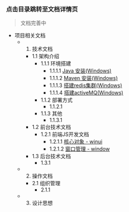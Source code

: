 ### 点击目录跳转至文档详情页

> 文档完善中

- 项目相关文档
    - 1. 技术文档
        - 1.1 架构介绍
            - 1.1.1 环境搭建
                - 1.1.1.1 [Java 安装(Windows)](https://mp.weixin.qq.com/s/d_--BpK6K8a43tYq9aGJsA)
                - 1.1.1.2 [Maven 安装(Windows)](https://mp.weixin.qq.com/s/1SOkIwoIYIx1j93NmJMQRg)
                - 1.1.1.3 [搭建redis集群(Windows)](https://mp.weixin.qq.com/s/bKAJpFK4YXMJ7d0i6lXeGg)
                - 1.1.1.4 [搭建activeMQ(Windows)](https://mp.weixin.qq.com/s/xW8pYy81Smg4dx_6b_MCjw)
            - 1.1.2 部署方式
                - 1.1.2.1
            - 1.1.3 其他
                - 1.1.3.1 
        - 1.2 前台技术文档
            - 1.2.1 前端JS开发文档
                - 1.2.1.1 [核心对象 - winui](https://mp.weixin.qq.com/s/ZZaTN-PrtrR6al86Q_R8Cg)
                - 1.2.1.2 [窗口管理 - window](https://mp.weixin.qq.com/s/padRlxI-x5smW9vPkTUojg)
        - 1.3 后台技术文档
            - 1.3.1 
    - 2. 操作文档
        - 2.1 组织管理
            - 2.1.1 
    - 3. 设计思想